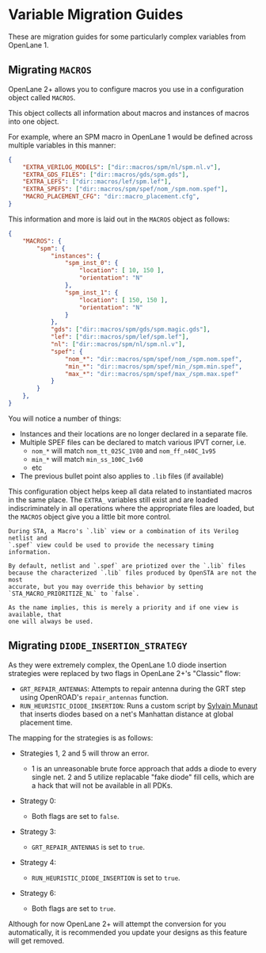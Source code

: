 # Variable Migration Guides
These are migration guides for some particularly complex variables from OpenLane 1.

## Migrating `MACROS`

OpenLane 2+ allows you to configure macros you use in a configuration object
called `MACROS`.

This object collects all information about macros and instances of macros into
one object.

For example, where an SPM macro in OpenLane 1 would be defined across multiple
variables in this manner:

```json
{
    "EXTRA_VERILOG_MODELS": ["dir::macros/spm/nl/spm.nl.v"],
    "EXTRA_GDS_FILES": ["dir::macros/gds/spm.gds"],
    "EXTRA_LEFS": ["dir::macros/lef/spm.lef"],
    "EXTRA_SPEFS": ["dir::macros/spm/spef/nom_/spm.nom.spef"],
    "MACRO_PLACEMENT_CFG": "dir::macro_placement.cfg",
}
```

This information and more is laid out in the `MACROS` object as follows:

```json
{
    "MACROS": {
        "spm": {
            "instances": {
                "spm_inst_0": {
                    "location": [ 10, 150 ],
                    "orientation": "N"
                },
                "spm_inst_1": {
                    "location": [ 150, 150 ],
                    "orientation": "N"
                }
            },
            "gds": ["dir::macros/spm/gds/spm.magic.gds"],
            "lef": ["dir::macros/spm/lef/spm.lef"],
            "nl": ["dir::macros/spm/nl/spm.nl.v"],
            "spef": {
                "nom_*": "dir::macros/spm/spef/nom_/spm.nom.spef",
                "min_*": "dir::macros/spm/spef/min_/spm.min.spef",
                "max_*": "dir::macros/spm/spef/max_/spm.max.spef"
            }
        }
    },
}
```

You will notice a number of things:

* Instances and their locations are no longer declared in a separate file.
* Multiple SPEF files can be declared to match various IPVT corner, i.e.
    * `nom_*` will match `nom_tt_025C_1V80` and `nom_ff_n40C_1v95`
    * `min_*` will match `min_ss_100C_1v60`
    * etc
* The previous bullet point also applies to `.lib` files (if available)

This configuration object helps keep all data related to instantiated macros in
the same place. The `EXTRA_` variables still exist and are loaded indiscriminately
in all operations where the appropriate files are loaded, but the `MACROS` object
give you a little bit more control.

```{tip}
During STA, a Macro's `.lib` view or a combination of its Verilog netlist and
`.spef` view could be used to provide the necessary timing information.

By default, netlist and `.spef` are priotized over the `.lib` files
because the characterized `.lib` files produced by OpenSTA are not the most
accurate, but you may override this behavior by setting
`STA_MACRO_PRIORITIZE_NL` to `false`.

As the name implies, this is merely a priority and if one view is available, that
one will always be used.
```

## Migrating `DIODE_INSERTION_STRATEGY`

As they were extremely complex, the OpenLane 1.0 diode insertion strategies were
replaced by two flags in OpenLane 2+'s "Classic" flow:

* `GRT_REPAIR_ANTENNAS`: Attempts to repair antenna during the GRT step using
  OpenROAD's `repair_antennas` function.
* `RUN_HEURISTIC_DIODE_INSERTION`: Runs a custom script by
  [Sylvain Munaut](https://github.com/smunaut) that inserts diodes based on a
  net's Manhattan distance at global placement time.

The mapping for the strategies is as follows:

* Strategies 1, 2 and 5 will throw an error.
    * 1 is an unreasonable brute force approach that adds a diode to every
      single net. 2 and 5 utilize replacable "fake diode" fill cells, which
      are a hack that will not be available in all PDKs.

* Strategy 0:
    * Both flags are set to `false`.
* Strategy 3:
    * `GRT_REPAIR_ANTENNAS` is set to `true`.
* Strategy 4:
    * `RUN_HEURISTIC_DIODE_INSERTION` is set to `true`.
* Strategy 6:
    * Both flags are set to `true`.

Although for now OpenLane 2+ will attempt the conversion for you automatically,
it is recommended you update your designs as this feature will get removed.